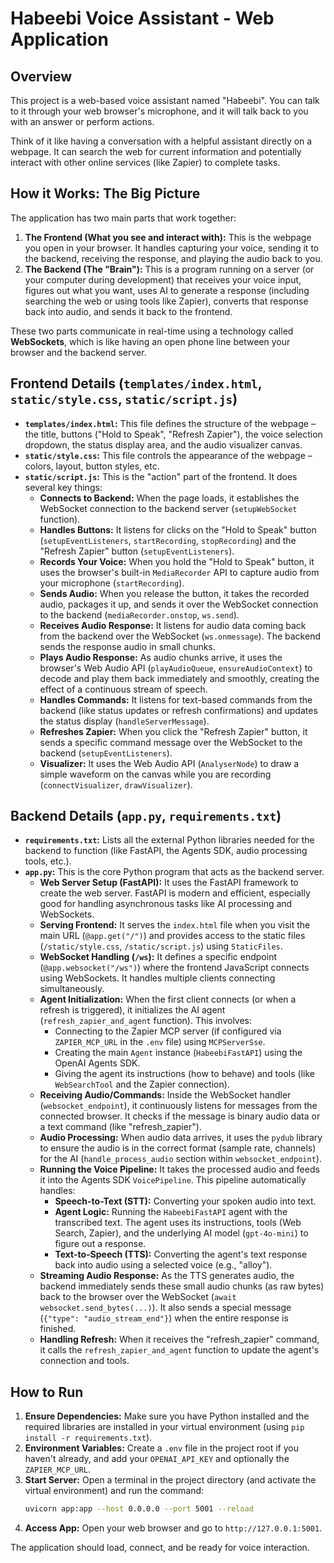 # Habeebi Voice Assistant - Web Application

## Overview

This project is a web-based voice assistant named "Habeebi". You can talk to it through your web browser's microphone, and it will talk back to you with an answer or perform actions.

Think of it like having a conversation with a helpful assistant directly on a webpage. It can search the web for current information and potentially interact with other online services (like Zapier) to complete tasks.

## How it Works: The Big Picture

The application has two main parts that work together:

1.  **The Frontend (What you see and interact with):** This is the webpage you open in your browser. It handles capturing your voice, sending it to the backend, receiving the response, and playing the audio back to you.
2.  **The Backend (The "Brain"):** This is a program running on a server (or your computer during development) that receives your voice input, figures out what you want, uses AI to generate a response (including searching the web or using tools like Zapier), converts that response back into audio, and sends it back to the frontend.

These two parts communicate in real-time using a technology called **WebSockets**, which is like having an open phone line between your browser and the backend server.

## Frontend Details (`templates/index.html`, `static/style.css`, `static/script.js`)

*   **`templates/index.html`:** This file defines the structure of the webpage – the title, buttons ("Hold to Speak", "Refresh Zapier"), the voice selection dropdown, the status display area, and the audio visualizer canvas.
*   **`static/style.css`:** This file controls the appearance of the webpage – colors, layout, button styles, etc.
*   **`static/script.js`:** This is the "action" part of the frontend. It does several key things:
    *   **Connects to Backend:** When the page loads, it establishes the WebSocket connection to the backend server (`setupWebSocket` function).
    *   **Handles Buttons:** It listens for clicks on the "Hold to Speak" button (`setupEventListeners`, `startRecording`, `stopRecording`) and the "Refresh Zapier" button (`setupEventListeners`).
    *   **Records Your Voice:** When you hold the "Hold to Speak" button, it uses the browser's built-in `MediaRecorder` API to capture audio from your microphone (`startRecording`).
    *   **Sends Audio:** When you release the button, it takes the recorded audio, packages it up, and sends it over the WebSocket connection to the backend (`mediaRecorder.onstop`, `ws.send`).
    *   **Receives Audio Response:** It listens for audio data coming back from the backend over the WebSocket (`ws.onmessage`). The backend sends the response audio in small chunks.
    *   **Plays Audio Response:** As audio chunks arrive, it uses the browser's Web Audio API (`playAudioQueue`, `ensureAudioContext`) to decode and play them back immediately and smoothly, creating the effect of a continuous stream of speech.
    *   **Handles Commands:** It listens for text-based commands from the backend (like status updates or refresh confirmations) and updates the status display (`handleServerMessage`).
    *   **Refreshes Zapier:** When you click the "Refresh Zapier" button, it sends a specific command message over the WebSocket to the backend (`setupEventListeners`).
    *   **Visualizer:** It uses the Web Audio API (`AnalyserNode`) to draw a simple waveform on the canvas while you are recording (`connectVisualizer`, `drawVisualizer`).

## Backend Details (`app.py`, `requirements.txt`)

*   **`requirements.txt`:** Lists all the external Python libraries needed for the backend to function (like FastAPI, the Agents SDK, audio processing tools, etc.).
*   **`app.py`:** This is the core Python program that acts as the backend server.
    *   **Web Server Setup (FastAPI):** It uses the FastAPI framework to create the web server. FastAPI is modern and efficient, especially good for handling asynchronous tasks like AI processing and WebSockets.
    *   **Serving Frontend:** It serves the `index.html` file when you visit the main URL (`@app.get("/")`) and provides access to the static files (`/static/style.css`, `/static/script.js`) using `StaticFiles`.
    *   **WebSocket Handling (`/ws`):** It defines a specific endpoint (`@app.websocket("/ws")`) where the frontend JavaScript connects using WebSockets. It handles multiple clients connecting simultaneously.
    *   **Agent Initialization:** When the first client connects (or when a refresh is triggered), it initializes the AI agent (`refresh_zapier_and_agent` function). This involves:
        *   Connecting to the Zapier MCP server (if configured via `ZAPIER_MCP_URL` in the `.env` file) using `MCPServerSse`.
        *   Creating the main `Agent` instance (`HabeebiFastAPI`) using the OpenAI Agents SDK.
        *   Giving the agent its instructions (how to behave) and tools (like `WebSearchTool` and the Zapier connection).
    *   **Receiving Audio/Commands:** Inside the WebSocket handler (`websocket_endpoint`), it continuously listens for messages from the connected browser. It checks if the message is binary audio data or a text command (like "refresh_zapier").
    *   **Audio Processing:** When audio data arrives, it uses the `pydub` library to ensure the audio is in the correct format (sample rate, channels) for the AI (`handle_process_audio` section within `websocket_endpoint`).
    *   **Running the Voice Pipeline:** It takes the processed audio and feeds it into the Agents SDK `VoicePipeline`. This pipeline automatically handles:
        *   **Speech-to-Text (STT):** Converting your spoken audio into text.
        *   **Agent Logic:** Running the `HabeebiFastAPI` agent with the transcribed text. The agent uses its instructions, tools (Web Search, Zapier), and the underlying AI model (`gpt-4o-mini`) to figure out a response.
        *   **Text-to-Speech (TTS):** Converting the agent's text response back into audio using a selected voice (e.g., "alloy").
    *   **Streaming Audio Response:** As the TTS generates audio, the backend immediately sends these small audio chunks (as raw bytes) back to the browser over the WebSocket (`await websocket.send_bytes(...)`). It also sends a special message (`{"type": "audio_stream_end"}`) when the entire response is finished.
    *   **Handling Refresh:** When it receives the "refresh_zapier" command, it calls the `refresh_zapier_and_agent` function to update the agent's connection and tools.

## How to Run

1.  **Ensure Dependencies:** Make sure you have Python installed and the required libraries are installed in your virtual environment (using `pip install -r requirements.txt`).
2.  **Environment Variables:** Create a `.env` file in the project root if you haven't already, and add your `OPENAI_API_KEY` and optionally the `ZAPIER_MCP_URL`.
3.  **Start Server:** Open a terminal in the project directory (and activate the virtual environment) and run the command:
    ```bash
    uvicorn app:app --host 0.0.0.0 --port 5001 --reload
    ```
4.  **Access App:** Open your web browser and go to `http://127.0.0.1:5001`.

The application should load, connect, and be ready for voice interaction.
